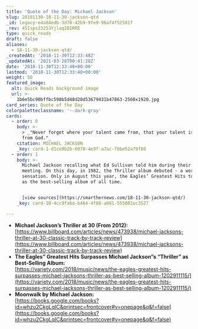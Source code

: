 ```yaml
---
title: 'Quote of the Day: Michael Jackson'
slug: 20181130-18-11-30-jackson-qtd
_id: legacy-e4a84edb-3d78-42b9-9fe9-96af4f52581f
_rev: 45Isps23253Yjlaq2DIRRE
type: quick_reads
draft: false
aliases:
  - 18-11-30-jackson-qtd/
_createdAt: '2018-11-30T12:33:48Z'
_updatedAt: '2021-03-28T00:41:28Z'
date: '2018-11-30T12:33:48+00:00'
lastmod: '2018-11-30T12:33:48+00:00'
weight: 50
featured_image:
  alt: Quick Reads background image
  url: >-
    1b6e5bc90bffbc598b5d48d28d53679431b47863-2560x1920.jpg
card_series: Quote of the Day
colorpaletteclassname: '--dark-gray'
cards:
  - order: 0
    body: >-
      > _"Never forget where your talent came from, that your talent is a gift
      from God."_
    citation: MICHAEL JACKSON
    _key: card-1-d1ce9b2b-6078-4e9f-a7ac-f6be52a79f80
  - order: 1
    body: >-
      Michael Jackson recalling what Ed Sullivan told him during their first
      meeting. On this day, in 1982, the Thriller album debuted - a worldwide
      sensation. Only in August this year, the Eagles’ Greatest Hits topped it
      as the best-selling album of all time.


      [view sources](https://smarthernews.com/18-11-30-jackson-qtd/)
    _key: card-10-4cc9fa6a-b464-4f88-a661-555802ec3527

---
```

* **Michael Jackson’s Thriller at 30 (From 2012):**  
[https://www.billboard.com/articles/news/473938/michael-jacksons-thriller-at-30-classic-track-by-track-review](https://www.billboard.com/articles/news/473938/michael-jacksons-thriller-at-30-classic-track-by-track-review)
* **The Eagles” Greatest Hits Surpasses Michael Jackson”s “Thriller” as Best-Selling Album:**  
[https://variety.com/2018/music/news/the-eagles-greatest-hits-surpasses-michael-jacksons-thriller-as-best-selling-album-1202911115/](https://variety.com/2018/music/news/the-eagles-greatest-hits-surpasses-michael-jacksons-thriller-as-best-selling-album-1202911115/)
* **Moonwalk by Michael Jackson:**  
[https://books.google.com/books?id=whzu2CkgLqIC&printsec=frontcover#v=onepage&q&f=false](https://books.google.com/books?id=whzu2CkgLqIC&printsec=frontcover#v=onepage&q&f=false)